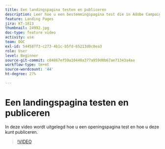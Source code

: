```yaml
---
title: Een landingspagina testen en publiceren
description: Leer hoe u een bestemmingspagina test die in Adobe Campaign Standard is gemaakt en hoe u deze publiceert.
feature: Landing Pages
jira: KT-1813
thumbnail: 24992.jpg
doc-type: feature video
activity: use
team: DOC
exl-id: 544587f3-c273-4b1c-b5fd-65213d0c0ea3
role: User
level: Beginner
source-git-commit: c84867ef59a10448a377a959d0b67ae71343a4aa
workflow-type: tm+mt
source-wordcount: '44'
ht-degree: 27%

---
```


# Een landingspagina testen en publiceren

In deze video wordt uitgelegd hoe u een openingspagina test en hoe u deze kunt publiceren.

>[!VIDEO](https://video.tv.adobe.com/v/24092?quality=12&learn=on)
